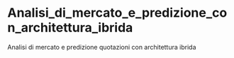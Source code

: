 # Analisi_di_mercato_e_predizione_con_architettura_ibrida
 Analisi di mercato e predizione quotazioni con architettura ibrida
